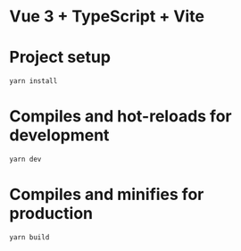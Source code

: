 # Vue 3 + TypeScript + Vite

# Project setup

```
yarn install
```

# Compiles and hot-reloads for development
```
yarn dev
```

# Compiles and minifies for production
```
yarn build
```